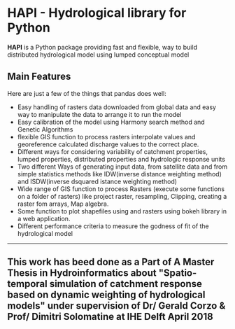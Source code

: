 HAPI - Hydrological library for Python
=====================================================================
**HAPI** is a Python package providing fast and flexible, way to build distributed
hydrological model using lumped conceptual model 

Main Features
-------------
Here are just a few of the things that pandas does well:
  - Easy handling of rasters data downloaded from global data and easy way to
    manipulate the data to arrange it to run the model
  - Easy calibration of the model using Harmony search method and Genetic Algorithms
  - flexible GIS function to process rasters interpolate values and georeference 
    calculated discharge values to the correct place.
  - Different ways for considering variability of catchment properties, lumped properties,
    distributed properties and hydrologic response units
  - Two different Ways of generating input data, from satellite data and from simple statistics
    methods like IDW(inverse distance weighting method) and ISDW(inverse dsquared istance weighting method)
  - Wide range of GIS function to process Rasters (execute some functions on a folder of rasters) like 
    project raster, resampling, Clipping, creating a raster fom arrays, Map algebra.
  - Some function to plot shapefiles using and rasters using bokeh library in a web application.
  - Different performance criteria to measure the godness of fit of the hydrological model
  
-------------
This work has beed done as a Part of A Master Thesis in Hydroinformatics about      "Spatio-temporal simulation of catchment response based on dynamic weighting of hydrological models"              under supervision of Dr/ Gerald Corzo & Prof/ Dimitri Solomatine at IHE Delft April 2018
-------------
